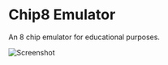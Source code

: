 # Chip8 Emulator

An 8 chip emulator for educational purposes.

![Screenshot](https://github.com/chrisr04/chip8/assets/47868395/65c6113b-0b8e-4b6e-a07b-652ae6bc570e)
